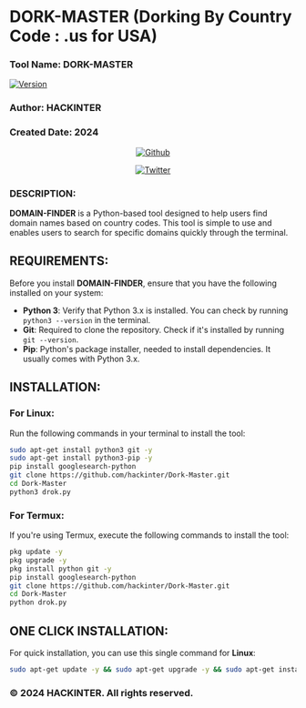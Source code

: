 # DORK-MASTER (Dorking By Country Code : .us for USA)
### Tool Name: DORK-MASTER  
[![Version](https://img.shields.io/badge/Version-1.0.0-blue?style=for-the-badge&logo=github)](https://github.com/hackinter/Dork-Master)  
### Author: HACKINTER  
### Created Date: 2024  

<p align="center">
<a href="https://github.com/hackinter"><img title="Github" src="https://img.shields.io/badge/hackinter-grey?style=for-the-badge&logo=github"></a>
</p>
<p align="center"> 
<a href="https://x.com/_anonix_z"><img title="Twitter" src="https://img.shields.io/badge/Twitter-HACKINTER-lightgrey?style=for-the-badge&logo=twitter"></a>
</p>

### DESCRIPTION:
**DOMAIN-FINDER** is a Python-based tool designed to help users find domain names based on country codes. This tool is simple to use and enables users to search for specific domains quickly through the terminal.

## REQUIREMENTS:
Before you install **DOMAIN-FINDER**, ensure that you have the following installed on your system:

- **Python 3**: Verify that Python 3.x is installed. You can check by running `python3 --version` in the terminal.
- **Git**: Required to clone the repository. Check if it's installed by running `git --version`.
- **Pip**: Python's package installer, needed to install dependencies. It usually comes with Python 3.x.

## INSTALLATION:

### For Linux:
Run the following commands in your terminal to install the tool:

```bash
sudo apt-get install python3 git -y
sudo apt-get install python3-pip -y
pip install googlesearch-python
git clone https://github.com/hackinter/Dork-Master.git
cd Dork-Master
python3 drok.py
```

### For Termux:
If you're using Termux, execute the following commands to install the tool:

```bash
pkg update -y
pkg upgrade -y
pkg install python git -y
pip install googlesearch-python
git clone https://github.com/hackinter/Dork-Master.git
cd Dork-Master
python drok.py
```

## ONE CLICK INSTALLATION:
For quick installation, you can use this single command for **Linux**:

```bash
sudo apt-get update -y && sudo apt-get upgrade -y && sudo apt-get install python3 git -y && sudo apt-get install python3-pip -y && pip install googlesearch-python && git clone https://github.com/hackinter/Dork-Master.git && cd Dork-Master python3 dork.py
```

### © 2024 HACKINTER. All rights reserved.
